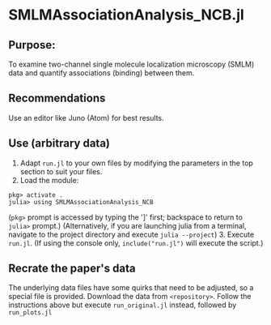 SMLMAssociationAnalysis_NCB.jl
==============================

Purpose:
--------
To examine two-channel single molecule localization microscopy (SMLM) data and quantify associations (binding)
between them.

Recommendations
---------------
Use an editor like Juno (Atom) for best results.


Use (arbitrary data)
--------------------
1. Adapt `run.jl` to your own files by modifying the parameters in the top section to suit your files.
2. Load the module:
```
pkg> activate .
julia> using SMLMAssociationAnalysis_NCB
```
(`pkg>` prompt is accessed by typing the ']' first; backspace to return to `julia>` prompt.)
(Alternatively, if you are launching julia from a terminal, navigate to the project directory and execute
`julia --project`)
3. Execute `run.jl`. (If using the console only, `include("run.jl")` will execute the script.)

Recrate the paper's data
------------------------
The underlying data files have some quirks that need to be adjusted, so a special file is provided.
Download the data from `<repository>`.
Follow the instructions above but execute `run_original.jl` instead, followed by `run_plots.jl`
